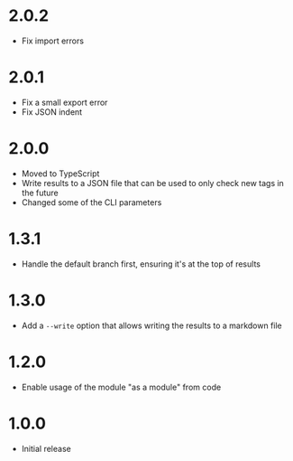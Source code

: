 # 2.0.2

- Fix import errors

# 2.0.1

- Fix a small export error
- Fix JSON indent

# 2.0.0

- Moved to TypeScript
- Write results to a JSON file that can be used to only check new tags in the future
- Changed some of the CLI parameters

# 1.3.1

- Handle the default branch first, ensuring it's at the top of results

# 1.3.0

- Add a `--write` option that allows writing the results to a markdown
  file

# 1.2.0

- Enable usage of the module "as a module" from code

# 1.0.0

- Initial release
